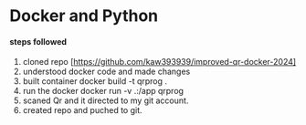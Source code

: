 # Docker and Python
#### steps followed 
1. cloned repo [https://github.com/kaw393939/improved-qr-docker-2024]
2. understood docker code and made changes 
3. built container docker build -t qrprog .
4. run the docker docker run -v .:/app qrprog
5. scaned Qr and it directed to my git account.
6. created repo and puched to git.

